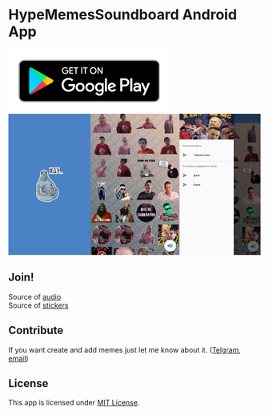 # HypeMemesSoundboard Android App
[![](image/gp_link.png)](https://play.google.com/store/apps/details?id=hypememes.hypememessoundboard)
[![](image/main.png)](https://play.google.com/store/apps/details?id=hypememes.hypememessoundboard)

## Join!
Source of [audio](https://github.com/siredukov/HypeMemesSoundboard/tree/master/app/src/main/assets)  
Source of [stickers](https://github.com/siredukov/HypeMemesSoundboard/tree/master/app/src/main/res/drawable-hdpi)

## Contribute
If you want create and add memes just let me know about it. ([Telgram](https://t.me/siredukov), [email](siredukov@gmail.com))

## License
This app is licensed under [MIT License](https://github.com/siredukov/HypeMemesSoundboard/tree/master/LICENSE).

